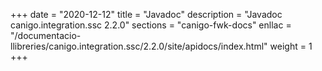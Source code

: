 +++
date        = "2020-12-12"
title       = "Javadoc"
description = "Javadoc canigo.integration.ssc 2.2.0"
sections    = "canigo-fwk-docs"
enllac		= "/documentacio-llibreries/canigo.integration.ssc/2.2.0/site/apidocs/index.html"
weight		= 1
+++
